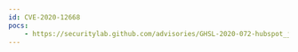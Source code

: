 ```yaml
---
id: CVE-2020-12668
pocs:
    - https://securitylab.github.com/advisories/GHSL-2020-072-hubspot_jinjava
---
```

